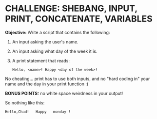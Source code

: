# CHALLENGE: SHEBANG, INPUT, PRINT, CONCATENATE, VARIABLES

**Objective:** Write a script that contains the following:

1. An input asking the user's name.
2. An input asking what day of the week it is.
3. A print statement that reads:
      
    ```
    Hello, <name>! Happy <day of the week>!
    ```
    
No cheating... print has to use both inputs, and no "hard coding in" your name and the day in your print function :)

**BONUS POINTS:** no white space weirdness in your output!

So nothing like this:

    Hello,Chad!   Happy   monday !
